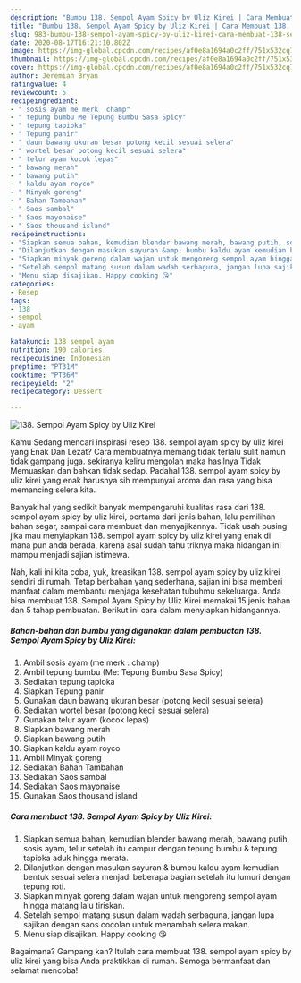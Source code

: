 ```yaml
---
description: "Bumbu 138. Sempol Ayam Spicy by Uliz Kirei | Cara Membuat 138. Sempol Ayam Spicy by Uliz Kirei Yang Paling Enak"
title: "Bumbu 138. Sempol Ayam Spicy by Uliz Kirei | Cara Membuat 138. Sempol Ayam Spicy by Uliz Kirei Yang Paling Enak"
slug: 983-bumbu-138-sempol-ayam-spicy-by-uliz-kirei-cara-membuat-138-sempol-ayam-spicy-by-uliz-kirei-yang-paling-enak
date: 2020-08-17T16:21:10.802Z
image: https://img-global.cpcdn.com/recipes/af0e8a1694a0c2ff/751x532cq70/138-sempol-ayam-spicy-by-uliz-kirei-foto-resep-utama.jpg
thumbnail: https://img-global.cpcdn.com/recipes/af0e8a1694a0c2ff/751x532cq70/138-sempol-ayam-spicy-by-uliz-kirei-foto-resep-utama.jpg
cover: https://img-global.cpcdn.com/recipes/af0e8a1694a0c2ff/751x532cq70/138-sempol-ayam-spicy-by-uliz-kirei-foto-resep-utama.jpg
author: Jeremiah Bryan
ratingvalue: 4
reviewcount: 5
recipeingredient:
- " sosis ayam me merk  champ"
- " tepung bumbu Me Tepung Bumbu Sasa Spicy"
- " tepung tapioka"
- " Tepung panir"
- " daun bawang ukuran besar potong kecil sesuai selera"
- " wortel besar potong kecil sesuai selera"
- " telur ayam kocok lepas"
- " bawang merah"
- " bawang putih"
- " kaldu ayam royco"
- " Minyak goreng"
- " Bahan Tambahan"
- " Saos sambal"
- " Saos mayonaise"
- " Saos thousand island"
recipeinstructions:
- "Siapkan semua bahan, kemudian blender bawang merah, bawang putih, sosis ayam, telur setelah itu campur dengan tepung bumbu &amp; tepung tapioka aduk hingga merata."
- "Dilanjutkan dengan masukan sayuran &amp; bumbu kaldu ayam kemudian bentuk sesuai selera menjadi beberapa bagian setelah itu lumuri dengan tepung roti."
- "Siapkan minyak goreng dalam wajan untuk mengoreng sempol ayam hingga matang lalu tiriskan."
- "Setelah sempol matang susun dalam wadah serbaguna, jangan lupa sajikan dengan saos cocolan untuk menambah selera makan."
- "Menu siap disajikan. Happy cooking 😘"
categories:
- Resep
tags:
- 138
- sempol
- ayam

katakunci: 138 sempol ayam 
nutrition: 190 calories
recipecuisine: Indonesian
preptime: "PT31M"
cooktime: "PT36M"
recipeyield: "2"
recipecategory: Dessert

---
```



![138. Sempol Ayam Spicy by Uliz Kirei](https://img-global.cpcdn.com/recipes/af0e8a1694a0c2ff/751x532cq70/138-sempol-ayam-spicy-by-uliz-kirei-foto-resep-utama.jpg)

Kamu Sedang mencari inspirasi resep 138. sempol ayam spicy by uliz kirei yang Enak Dan Lezat? Cara membuatnya memang tidak terlalu sulit namun tidak gampang juga. sekiranya keliru mengolah maka hasilnya Tidak Memuaskan dan bahkan tidak sedap. Padahal 138. sempol ayam spicy by uliz kirei yang enak harusnya sih mempunyai aroma dan rasa yang bisa memancing selera kita.

Banyak hal yang sedikit banyak mempengaruhi kualitas rasa dari 138. sempol ayam spicy by uliz kirei, pertama dari jenis bahan, lalu pemilihan bahan segar, sampai cara membuat dan menyajikannya. Tidak usah pusing jika mau menyiapkan 138. sempol ayam spicy by uliz kirei yang enak di mana pun anda berada, karena asal sudah tahu triknya maka hidangan ini mampu menjadi sajian istimewa.




Nah, kali ini kita coba, yuk, kreasikan 138. sempol ayam spicy by uliz kirei sendiri di rumah. Tetap berbahan yang sederhana, sajian ini bisa memberi manfaat dalam membantu menjaga kesehatan tubuhmu sekeluarga. Anda bisa membuat 138. Sempol Ayam Spicy by Uliz Kirei memakai 15 jenis bahan dan 5 tahap pembuatan. Berikut ini cara dalam menyiapkan hidangannya.

<!--inarticleads1-->

##### Bahan-bahan dan bumbu yang digunakan dalam pembuatan 138. Sempol Ayam Spicy by Uliz Kirei:

1. Ambil  sosis ayam (me merk : champ)
1. Ambil  tepung bumbu (Me: Tepung Bumbu Sasa Spicy)
1. Sediakan  tepung tapioka
1. Siapkan  Tepung panir
1. Gunakan  daun bawang ukuran besar (potong kecil sesuai selera)
1. Sediakan  wortel besar (potong kecil sesuai selera)
1. Gunakan  telur ayam (kocok lepas)
1. Siapkan  bawang merah
1. Siapkan  bawang putih
1. Siapkan  kaldu ayam royco
1. Ambil  Minyak goreng
1. Sediakan  Bahan Tambahan
1. Sediakan  Saos sambal
1. Sediakan  Saos mayonaise
1. Gunakan  Saos thousand island




<!--inarticleads2-->

##### Cara membuat 138. Sempol Ayam Spicy by Uliz Kirei:

1. Siapkan semua bahan, kemudian blender bawang merah, bawang putih, sosis ayam, telur setelah itu campur dengan tepung bumbu &amp; tepung tapioka aduk hingga merata.
1. Dilanjutkan dengan masukan sayuran &amp; bumbu kaldu ayam kemudian bentuk sesuai selera menjadi beberapa bagian setelah itu lumuri dengan tepung roti.
1. Siapkan minyak goreng dalam wajan untuk mengoreng sempol ayam hingga matang lalu tiriskan.
1. Setelah sempol matang susun dalam wadah serbaguna, jangan lupa sajikan dengan saos cocolan untuk menambah selera makan.
1. Menu siap disajikan. Happy cooking 😘




Bagaimana? Gampang kan? Itulah cara membuat 138. sempol ayam spicy by uliz kirei yang bisa Anda praktikkan di rumah. Semoga bermanfaat dan selamat mencoba!
